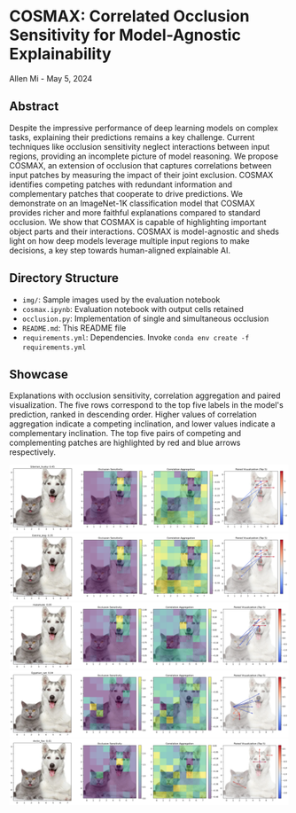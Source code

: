 # COSMAX: Correlated Occlusion Sensitivity for Model-Agnostic Explainability

Allen Mi - May 5, 2024

## Abstract

Despite the impressive performance of deep learning models on complex tasks, explaining their predictions remains a key challenge. Current techniques like occlusion sensitivity neglect interactions between input regions, providing an incomplete picture of model reasoning. We propose COSMAX, an extension of occlusion that captures correlations between input patches by measuring the impact of their joint exclusion. COSMAX identifies competing patches with redundant information and complementary patches that cooperate to drive predictions. We demonstrate on an ImageNet-1K classification model that COSMAX provides richer and more faithful explanations compared to standard occlusion. We show that COSMAX is capable of highlighting important object parts and their interactions. COSMAX is model-agnostic and sheds light on how deep models leverage multiple input regions to make decisions, a key step towards human-aligned explainable AI.

## Directory Structure

- `img/`: Sample images used by the evaluation notebook
- `cosmax.ipynb`: Evaluation notebook with output cells retained
- `occlusion.py`: Implementation of single and simultaneous occlusion
- `README.md`: This README file
- `requirements.yml`: Dependencies. Invoke `conda env create -f requirements.yml`

## Showcase

Explanations with occlusion sensitivity, correlation aggregation and paired visualization. The five rows correspond to the top five labels in the model's prediction, ranked in descending order. Higher values of correlation aggregation indicate a competing inclination, and lower values indicate a complementary inclination. The top five pairs of competing and complementing patches are highlighted by red and blue arrows respectively.

![o1](./README.assets/o1.png)
![o1](./README.assets/o2.png)
![o1](./README.assets/o3.png)
![o1](./README.assets/o4.png)
![o1](./README.assets/o5.png)
